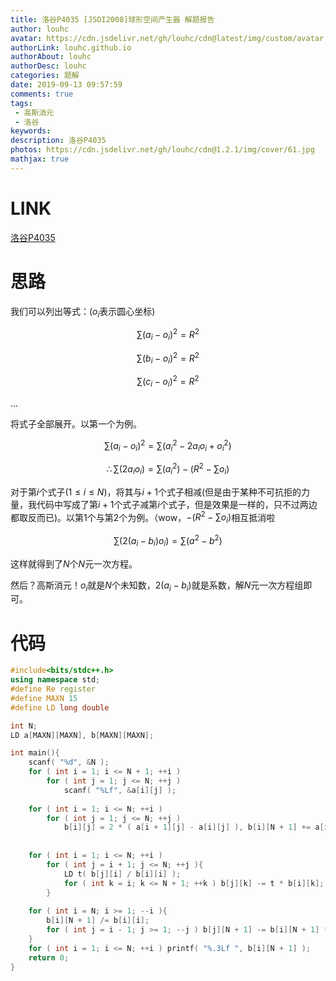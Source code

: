 ```yaml
---
title: 洛谷P4035 [JSOI2008]球形空间产生器 解题报告
author: louhc
avatar: https://cdn.jsdelivr.net/gh/louhc/cdn@latest/img/custom/avatar.jpg
authorLink: louhc.github.io
authorAbout: louhc
authorDesc: louhc
categories: 题解
date: 2019-09-13 09:57:59
comments: true
tags: 
 - 高斯消元
 - 洛谷
keywords: 
description: 洛谷P4035
photos: https://cdn.jsdelivr.net/gh/louhc/cdn@1.2.1/img/cover/61.jpg
mathjax: true
---
```


# LINK

[洛谷P4035](https://www.luogu.com.cn/problem/P4035)

# 思路

我们可以列出等式：($o_i$表示圆心坐标)

$$\sum(a_i-o_i)^2=R^2$$

$$\sum(b_i-o_i)^2=R^2$$

$$\sum(c_i-o_i)^2=R^2$$

...

将式子全部展开。以第一个为例。

$$\sum(a_i-o_i)^2=\sum(a_i^2-2a_io_i+o_i^2)$$

$$\therefore \sum(2a_io_i)=\sum(a_i^2)-(R^2-\sum o_i)$$

对于第$i$个式子($1\le i\le N$)，将其与$i+1$个式子相减(但是由于某种不可抗拒的力量，我代码中写成了第$i+1$个式子减第$i$个式子，但是效果是一样的，只不过两边都取反而已)。以第1个与第2个为例。（wow，$-(R^2-\sum o_i)$相互抵消啦

$$\sum(2(a_i-b_i)o_i)=\sum(a^2-b^2)$$

这样就得到了$N$个$N$元一次方程。

然后？高斯消元！$o_i$就是$N$个未知数，$2(a_i-b_i)$就是系数，解$N$元一次方程组即可。

# 代码

```cpp
#include<bits/stdc++.h>
using namespace std;
#define Re register
#define MAXN 15
#define LD long double

int N;
LD a[MAXN][MAXN], b[MAXN][MAXN];

int main(){
	scanf( "%d", &N );
	for ( int i = 1; i <= N + 1; ++i )
		for ( int j = 1; j <= N; ++j )
			scanf( "%Lf", &a[i][j] );
	
	for ( int i = 1; i <= N; ++i )
		for ( int j = 1; j <= N; ++j )
			b[i][j] = 2 * ( a[i + 1][j] - a[i][j] ), b[i][N + 1] += a[i + 1][j] * a[i + 1][j] - a[i][j] * a[i][j];
	
	
	for ( int i = 1; i <= N; ++i )
		for ( int j = i + 1; j <= N; ++j ){
			LD t( b[j][i] / b[i][i] );
			for ( int k = i; k <= N + 1; ++k ) b[j][k] -= t * b[i][k];
		}
		
	for ( int i = N; i >= 1; --i ){
		b[i][N + 1] /= b[i][i];
		for ( int j = i - 1; j >= 1; --j ) b[j][N + 1] -= b[i][N + 1] * b[j][i];
	}
	for ( int i = 1; i <= N; ++i ) printf( "%.3Lf ", b[i][N + 1] );
	return 0;
}

```

